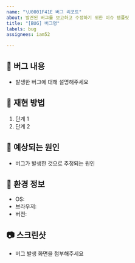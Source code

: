 ```yaml
---
name: "\U0001F41E 버그 리포트"
about: 발견된 버그를 보고하고 수정하기 위한 이슈 템플릿
title: "[BUG] 버그명"
labels: bug
assignees: iam52

---
```


## 🚨 버그 내용
- 발생한 버그에 대해 설명해주세요

## 🔄 재현 방법
1. 단계 1
2. 단계 2

## 💭 예상되는 원인
- 버그가 발생한 것으로 추정되는 원인

## 📱 환경 정보
- OS:
- 브라우저:
- 버전:

## 📷 스크린샷
- 버그 발생 화면을 첨부해주세요
